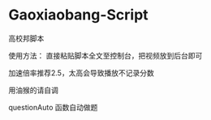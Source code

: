 # Gaoxiaobang-Script
高校邦脚本

使用方法： 直接粘贴脚本全文至控制台，把视频放到后台即可

加速倍率推荐2.5，太高会导致播放不记录分数

用油猴的请自调

questionAuto 函数自动做题
